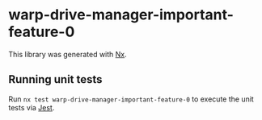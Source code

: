 # warp-drive-manager-important-feature-0

This library was generated with [Nx](https://nx.dev).

## Running unit tests

Run `nx test warp-drive-manager-important-feature-0` to execute the unit tests via [Jest](https://jestjs.io).
